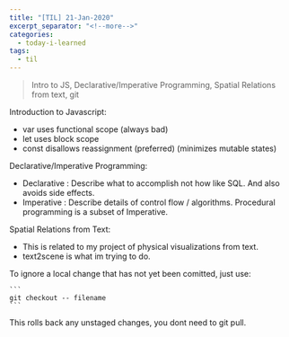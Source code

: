 ```yaml
---
title: "[TIL] 21-Jan-2020"
excerpt_separator: "<!--more-->"
categories:
  - today-i-learned
tags:
  - til 
---
```

>Intro to JS, Declarative/Imperative Programming, Spatial Relations from text, git
<!--more-->

Introduction to Javascript:
- var uses functional scope (always bad)
- let uses block scope
- const disallows reassignment (preferred) (minimizes mutable states)

Declarative/Imperative Programming:
- Declarative : Describe what to accomplish not how like SQL. And also avoids side effects.
- Imperative : Describe details of control flow / algorithms. Procedural programming is a subset of Imperative.

Spatial Relations from Text:
- This is related to my project of physical visualizations from text.
- text2scene is what im trying to do.

To ignore a local change that has not yet been comitted, just use:

	```
	git checkout -- filename	
	```
This rolls back any unstaged changes, you dont need to git pull.
